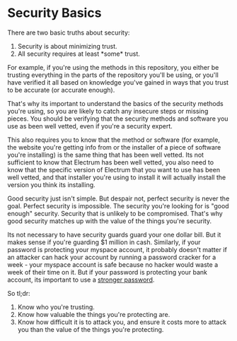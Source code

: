 # Security Basics

There are two basic truths about security:

1. Security is about minimizing trust.
2. All security requires at least \*some\* trust.

For example, if you're using the methods in this repository, you either be trusting everything in the parts of the repository you'll be using, or you'll have verified it all based on knowledge you've gained in ways that you trust to be accurate (or accurate enough).

That's why its important to understand the basics of the security methods you're using, so you are likely to catch any insecure steps or missing pieces. You should be verifying that the security methods and software you use as been well vetted, even if you're a security expert.

This also requires you to know that the method or software (for example, the website you're getting info from or the installer of a piece of software you're installing) is the same thing that has been well vetted. Its not sufficient to know that Electrum has been well vetted, you also need to know that the specific version of Electrum that you want to use has been well vetted, and that installer you're using to install it will actually install the version you think its installing.

Good security just isn't simple. But despair not, perfect security is never the goal. Perfect security is impossible. The security you're looking for is "good enough" security. Security that is unlikely to be compromised. That's why good security matches up with the value of the things you're security.

Its not necessary to have security guards guard your one dollar bill. But it makes sense if you're guarding $1 million in cash. Similarly, if your password is protecting your myspace account, it probably doesn't matter if an attacker can hack your account by running a password cracker for a week - your myspace account is safe because no hacker would waste a week of their time on it. But if your password is protecting your bank account, its important to use a [stronger password](../passphraseMethods/Basic-Master-Passphrase.md).

So tl;dr:

1. Know who you're trusting.
2. Know how valuable the things you're protecting are.
3. Know how difficult it is to attack you, and ensure it costs more to attack you than the value of the things you're protecting.